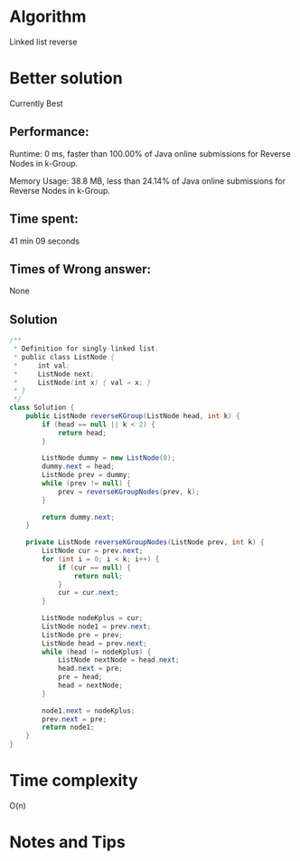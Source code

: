 # Algorithm

Linked list reverse 

# Better solution

Currently Best

## Performance:

Runtime: 0 ms, faster than 100.00% of Java online submissions for Reverse Nodes in k-Group.

Memory Usage: 38.8 MB, less than 24.14% of Java online submissions for Reverse Nodes in k-Group.

## Time spent:

41 min 09 seconds 

## Times of Wrong answer:

None

## Solution

```java
/**
 * Definition for singly-linked list.
 * public class ListNode {
 *     int val;
 *     ListNode next;
 *     ListNode(int x) { val = x; }
 * }
 */
class Solution {
    public ListNode reverseKGroup(ListNode head, int k) {
        if (head == null || k < 2) {
            return head;
        }
        
        ListNode dummy = new ListNode(0);
        dummy.next = head;
        ListNode prev = dummy;
        while (prev != null) {
            prev = reverseKGroupNodes(prev, k);
        }
        
        return dummy.next;
    }
    
    private ListNode reverseKGroupNodes(ListNode prev, int k) {
        ListNode cur = prev.next;
        for (int i = 0; i < k; i++) {
            if (cur == null) {
                return null;
            }
            cur = cur.next;
        }
        
        ListNode nodeKplus = cur;
        ListNode node1 = prev.next;
        ListNode pre = prev;
        ListNode head = prev.next;
        while (head != nodeKplus) {
            ListNode nextNode = head.next;
            head.next = pre;
            pre = head;
            head = nextNode;
        }
        
        node1.next = nodeKplus;
        prev.next = pre;
        return node1;
    }
}
```



# Time complexity

O(n)

# Notes and Tips


